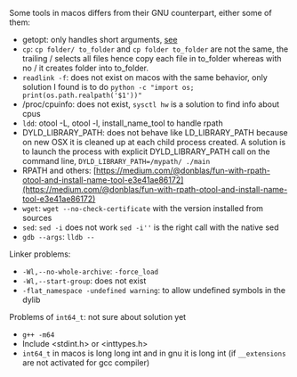Some tools in macos differs from their GNU counterpart, either some of them:

- getopt: only handles short arguments, [see](https://stackoverflow.com/questions/402377/using-getopts-to-process-long-and-short-command-line-options)
- `cp`: `cp folder/ to_folder` and `cp folder to_folder` are not the same, the trailing / selects all files hence copy each file in to_folder whereas with no / it creates folder into to_folder.
- `readlink -f`: does not exist on macos with the same behavior, only solution I found is to do `python -c "import os; print(os.path.realpath('$1'))"`
- /proc/cpuinfo: does not exist, `sysctl hw` is a solution to find info about cpus
- `ldd`: otool -L, otool -l, install_name_tool to handle rpath
- DYLD_LIBRARY_PATH: does not behave like LD_LIBRARY_PATH because on new OSX it is cleaned up at each child process created. A solution is to launch the process with explicit DYLD_LIBRARY_PATH call on the command line, `DYLD_LIBRARY_PATH=/mypath/ ./main`
- RPATH and others: [https://medium.com/@donblas/fun-with-rpath-otool-and-install-name-tool-e3e41ae86172](https://medium.com/@donblas/fun-with-rpath-otool-and-install-name-tool-e3e41ae86172)
- `wget`: `wget --no-check-certificate` with the version installed from sources
- `sed`: `sed -i` does not work `sed -i''` is the right call with the native sed
- `gdb --args`: `lldb --`

Linker problems:
- `-Wl,--no-whole-archive`: `-force_load`
- `-Wl,--start-group`: does not exist
- `-flat_namespace -undefined warning`: to allow undefined symbols in the dylib

Problems of `int64_t`: not sure about solution yet
- `g++ -m64`
- Include <stdint.h> or <inttypes.h> <cstdint>
- `int64_t` in macos is long long int and in gnu it is long int (if `__extensions` are not activated for gcc compiler)
